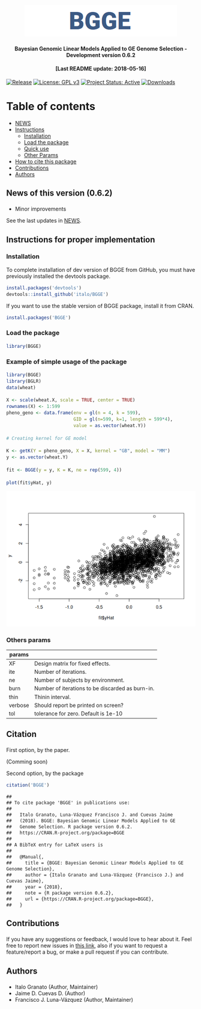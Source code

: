 
<p align="center">

<a href="https://github.com/italo-granato/BGGE">
<img src="Logo.png" alt="Bayesian Genomic Linear Models Applied to GE Genome Selection"/>
</a>

<h4 align="center">

Bayesian Genomic Linear Models Applied to GE Genome Selection -
Development version 0.6.2

</h4>

<h4 align="center">

\[Last README update: 2018-05-16\]

</h4>

<p align="center">

[![Release](http://www.r-pkg.org/badges/version-ago/BGGE
"IBCF.MTME release")](https://cran.r-project.org/package=BGGE "CRAN Page")
[![License: GPL
v3](https://img.shields.io/badge/License-GPL%20v3-blue.svg
"LGPL, Version 2.0")](https://www.gnu.org/licenses/gpl-3.0 "LGPL, Version 2.0")
[![Project Status:
Active](http://www.repostatus.org/badges/latest/active.svg
"status")](http://www.repostatus.org/#active "status - active")
[![Downloads](https://cranlogs.r-pkg.org/badges/BGGE
"IBCF.MTME cranlogs")](https://cran.r-project.org/package=BGGE "CRAN Page")

</p>

</p>

# Table of contents

  - [NEWS](#news)
  - [Instructions](#instructions)
      - [Installation](#install)
      - [Load the package](#package)
      - [Quick use](#example1)
      - [Other Params](#params)
  - [How to cite this package](#cite)
  - [Contributions](#contributions)
  - [Authors](#authors)

<h2 id="news">

News of this version (0.6.2)

</h2>

  - Minor improvements

See the last updates in [NEWS](NEWS.md).

<h2 id="instructions">

Instructions for proper implementation

</h2>

<h3 id="install">

Installation

</h3>

To complete installation of dev version of BGGE from GitHub, you must
have previously installed the devtools package.

``` r
install.packages('devtools')
devtools::install_github('italo/BGGE')
```

If you want to use the stable version of BGGE package, install it from
CRAN.

``` r
install.packages('BGGE')
```

<h3 id="package">

Load the package

</h3>

``` r
library(BGGE)
```

<h3 id="example1">

Example of simple usage of the package

</h3>

``` r
library(BGGE)
library(BGLR)
data(wheat)

X <- scale(wheat.X, scale = TRUE, center = TRUE)
rownames(X) <- 1:599
pheno_geno <- data.frame(env = gl(n = 4, k = 599), 
                         GID = gl(n=599, k=1, length = 599*4),
                         value = as.vector(wheat.Y))

# Creating kernel for GE model

K <- getK(Y = pheno_geno, X = X, kernel = "GB", model = "MM")
y <- as.vector(wheat.Y)

fit <- BGGE(y = y, K = K, ne = rep(599, 4))

plot(fit$yHat, y)
```

![](README_files/figure-gfm/BGGEUse-1.png)<!-- -->

<h3 id="params">

Others params

</h3>

| params  |                                                  |
| ------- | ------------------------------------------------ |
| XF      | Design matrix for fixed effects.                 |
| ite     | Number of iterations.                            |
| ne      | Number of subjects by environment.               |
| burn    | Number of iterations to be discarded as burn-in. |
| thin    | Thinin interval.                                 |
| verbose | Should report be printed on screen?              |
| tol     | tolerance for zero. Default is 1e-10             |

<h2 id="cite">

Citation

</h2>

First option, by the paper.

(Comming soon)

Second option, by the package

``` r
citation('BGGE')
```

    ## 
    ## To cite package 'BGGE' in publications use:
    ## 
    ##   Italo Granato, Luna-Vázquez Francisco J. and Cuevas Jaime
    ##   (2018). BGGE: Bayesian Genomic Linear Models Applied to GE
    ##   Genome Selection. R package version 0.6.2.
    ##   https://CRAN.R-project.org/package=BGGE
    ## 
    ## A BibTeX entry for LaTeX users is
    ## 
    ##   @Manual{,
    ##     title = {BGGE: Bayesian Genomic Linear Models Applied to GE Genome Selection},
    ##     author = {Italo Granato and Luna-Vázquez {Francisco J.} and Cuevas Jaime},
    ##     year = {2018},
    ##     note = {R package version 0.6.2},
    ##     url = {https://CRAN.R-project.org/package=BGGE},
    ##   }

<h2 id="contributions">

Contributions

</h2>

If you have any suggestions or feedback, I would love to hear about it.
Feel free to report new issues in [this
link](https://github.com/italo/BGGE/issues/new), also if you want to
request a feature/report a bug, or make a pull request if you can
contribute.

<h2 id="authors">

Authors

</h2>

  - Italo Granato (Author, Maintainer)
  - Jaime D. Cuevas D. (Author)
  - Francisco J. Luna-Vázquez (Author, Maintainer)
